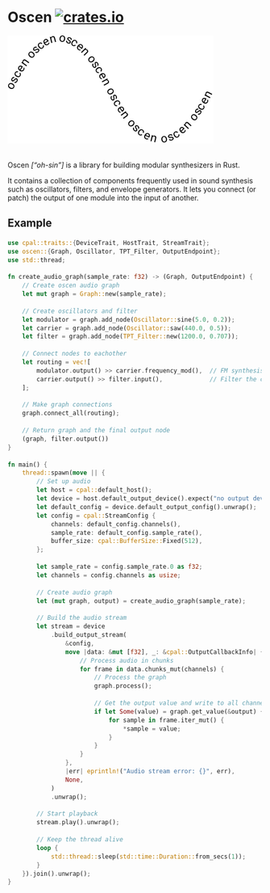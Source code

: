 # Oscen [![crates.io](https://img.shields.io/crates/v/oscen.svg)](https://crates.io/crates/oscen)

<picture>
    <source media="(prefers-color-scheme: dark)" srcset="logo-dark.svg">
    <source media="(prefers-color-scheme: light)" srcset="logo-light.svg">
    <img src="logo-light.svg">
</picture>
<br />
<br />

Oscen _[“oh-sin”]_ is a library for building modular synthesizers in Rust.

It contains a collection of components frequently used in sound synthesis
such as oscillators, filters, and envelope generators. It lets you
connect (or patch) the output of one module into the input of another.

## Example

```Rust
use cpal::traits::{DeviceTrait, HostTrait, StreamTrait};
use oscen::{Graph, Oscillator, TPT_Filter, OutputEndpoint};
use std::thread;

fn create_audio_graph(sample_rate: f32) -> (Graph, OutputEndpoint) {
    // Create oscen audio graph
    let mut graph = Graph::new(sample_rate);
    
    // Create oscillators and filter
    let modulator = graph.add_node(Oscillator::sine(5.0, 0.2));
    let carrier = graph.add_node(Oscillator::saw(440.0, 0.5));
    let filter = graph.add_node(TPT_Filter::new(1200.0, 0.707));
    
    // Connect nodes to eachother
    let routing = vec![
        modulator.output() >> carrier.frequency_mod(),  // FM synthesis
        carrier.output() >> filter.input(),             // Filter the carrier
    ];
    
    // Make graph connections
    graph.connect_all(routing);
    
    // Return graph and the final output node
    (graph, filter.output())
}

fn main() {
    thread::spawn(move || {
        // Set up audio
        let host = cpal::default_host();
        let device = host.default_output_device().expect("no output device");
        let default_config = device.default_output_config().unwrap();
        let config = cpal::StreamConfig {
            channels: default_config.channels(),
            sample_rate: default_config.sample_rate(),
            buffer_size: cpal::BufferSize::Fixed(512),
        };
        
        let sample_rate = config.sample_rate.0 as f32;
        let channels = config.channels as usize;

        // Create audio graph
        let (mut graph, output) = create_audio_graph(sample_rate);

        // Build the audio stream
        let stream = device
            .build_output_stream(
                &config,
                move |data: &mut [f32], _: &cpal::OutputCallbackInfo| {
                    // Process audio in chunks
                    for frame in data.chunks_mut(channels) {
                        // Process the graph
                        graph.process();
                        
                        // Get the output value and write to all channels
                        if let Some(value) = graph.get_value(&output) {
                            for sample in frame.iter_mut() {
                                *sample = value;
                            }
                        }
                    }
                },
                |err| eprintln!("Audio stream error: {}", err),
                None,
            )
            .unwrap();

        // Start playback
        stream.play().unwrap();
        
        // Keep the thread alive
        loop {
            std::thread::sleep(std::time::Duration::from_secs(1));
        }
    }).join().unwrap();
}
```
